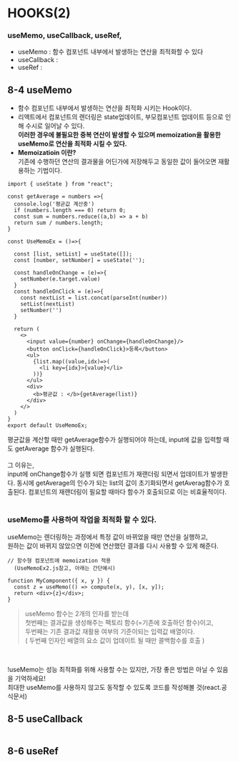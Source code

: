 # HOOKS(2)<br>
### useMemo, useCallback, useRef, <br>
- useMemo : 함수 컴포넌트 내부에서 발생하는 연산을 최적화할 수 있다<br>
- useCallback : <br>
- useRef : <br>


## 8-4 useMemo<br>
- 함수 컴포넌트 내부에서 발생하는 연산을 최적화 시키는 Hook이다. 
- 리액트에서 컴포넌트의 렌더링은 state업데이트, 부모컴포넌트 업데이트 등으로 인해 수시로 일어날 수 있다.<br>
  **이러한 경우에 불필요한 중복 연산이 발생할 수 있으며 memoization을 활용한 useMemo로 연산을 최적화 시킬 수 있다.**
  <br>
- **Memoizatioin 이란?<br>**
  기존에 수행하던 연산의 결과물을 어딘가에 저장해두고 동일한 값이 들어오면 재활용하는 기법이다. <br>

```
import { useState } from "react";

const getAverage = numbers =>{
  console.log('평균값 계산중')
  if (numbers.length === 0) return 0;
  const sum = numbers.reduce((a,b) => a + b)
  return sum / numbers.length;
}

const UseMemoEx = ()=>{

  const [list, setList] = useState([]);
  const [number, setNumber] = useState('');
  
  const handleOnChange = (e)=>{
    setNumber(e.target.value)
  }
  const handleOnClick = (e)=>{
    const nextList = list.concat(parseInt(number))
    setList(nextList)
    setNumber('')
  }

  return (
    <>
      <input value={number} onChange={handleOnChange}/>
      <button onClick={handleOnClick}>등록</button>
      <ul>
        {list.map((value,idx)=>(
          <li key={idx}>{value}</li>
        ))}
      </ul>
      <div>
        <b>평균값 : </b>{getAverage(list)} 
      </div>
    </>
  )
}
export default UseMemoEx;
```
평균값을 계산할 때만 getAverage함수가 실행되어야 하는데, input에 값을 입력할 때도 getAverage 함수가 실행된다.<br>
<br>
그 이유는, <br>
input에 onChange함수가 실행 되면 컴포넌트가 재랜더링 되면서 업데이트가 발생한다. 동시에 getAverage의 인수가 되는 list의 값이 초기화되면서 getAverag함수가 호출된다. 컴포넌트의 재랜더링이 필요할 때마다 함수가 호출되므로 이는 비효율적이다.
<br>
<br>

### useMemo를 사용하여 작업을 최적화 할 수 있다.<br>
useMemo는 렌더링하는 과정에서 특정 값이 바뀌었을 때만 연산을 실행하고,<br>
원하는 값이 바뀌지 않았으면 이전에 연산했던 결과를 다시 사용할 수 있게 해준다.<br>
```
// 함수형 컴포넌트에 memoization 적용
  (UseMemoEx2.js참고, 아래는 간단예시)

function MyComponent({ x, y }) {
  const z = useMemo(() => compute(x, y), [x, y]);
  return <div>{z}</div>;
}
```
> useMemo 함수는 2개의 인자를 받는데 <br>
> 첫번째는 결과값을 생성해주는 팩토리 함수(=기존에 호출하던 함수)이고, <br>
> 두번째는 기존 결과값 재활용 여부의 기준이되는 입력값 배열이다.<br>
>   ( 두번째 인자인 배열의 요소 값이 업데이트 될 때만 콜백함수를 호출 )<br>
<br>

!useMemo는 성능 최적화를 위해 사용할 수는 있지만, 가장 좋은 방법은 아닐 수 있음을 기억하세요!<br>
최대한 useMemo를 사용하지 않고도 동작할 수 있도록 코드를 작성해볼 것(react.공식문서)<br>

## 8-5 useCallback<br>
```
```

## 8-6 useRef<br>
```
```
